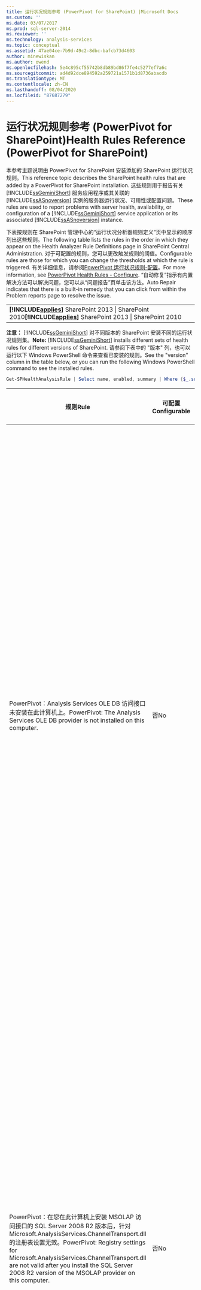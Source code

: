 ```yaml
---
title: 运行状况规则参考 (PowerPivot for SharePoint) |Microsoft Docs
ms.custom: ''
ms.date: 03/07/2017
ms.prod: sql-server-2014
ms.reviewer: ''
ms.technology: analysis-services
ms.topic: conceptual
ms.assetid: 47ae04ce-7b9d-49c2-8dbc-bafcb73d4603
author: minewiskan
ms.author: owend
ms.openlocfilehash: 5e4c895cf55742b8db89bd86f7fe4c5277ef7a6c
ms.sourcegitcommit: ad4d92dce894592a259721a1571b1d8736abacdb
ms.translationtype: MT
ms.contentlocale: zh-CN
ms.lasthandoff: 08/04/2020
ms.locfileid: "87687279"
---
```

# <a name="health-rules-reference-powerpivot-for-sharepoint"></a><span data-ttu-id="3250f-102">运行状况规则参考 (PowerPivot for SharePoint)</span><span class="sxs-lookup"><span data-stu-id="3250f-102">Health Rules Reference (PowerPivot for SharePoint)</span></span>
  <span data-ttu-id="3250f-103">本参考主题说明由 PowerPivot for SharePoint 安装添加的 SharePoint 运行状况规则。</span><span class="sxs-lookup"><span data-stu-id="3250f-103">This reference topic describes the SharePoint health rules that are added by a PowerPivot for SharePoint installation.</span></span> <span data-ttu-id="3250f-104">这些规则用于报告有关 [!INCLUDE[ssGeminiShort](../../includes/ssgeminishort-md.md)] 服务应用程序或其关联的 [!INCLUDE[ssASnoversion](../../includes/ssasnoversion-md.md)] 实例的服务器运行状况、可用性或配置问题。</span><span class="sxs-lookup"><span data-stu-id="3250f-104">These rules are used to report problems with server health, availability, or configuration of a [!INCLUDE[ssGeminiShort](../../includes/ssgeminishort-md.md)] service application or its associated [!INCLUDE[ssASnoversion](../../includes/ssasnoversion-md.md)] instance.</span></span>  
  
 <span data-ttu-id="3250f-105">下表按规则在 SharePoint 管理中心的“运行状况分析器规则定义”页中显示的顺序列出这些规则。</span><span class="sxs-lookup"><span data-stu-id="3250f-105">The following table lists the rules in the order in which they appear on the Health Analyzer Rule Definitions page in SharePoint Central Administration.</span></span> <span data-ttu-id="3250f-106">对于可配置的规则，您可以更改触发规则的阈值。</span><span class="sxs-lookup"><span data-stu-id="3250f-106">Configurable rules are those for which you can change the thresholds at which the rule is triggered.</span></span> <span data-ttu-id="3250f-107">有关详细信息，请参阅[PowerPivot 运行状况规则-配置](configure-power-pivot-health-rules.md)。</span><span class="sxs-lookup"><span data-stu-id="3250f-107">For more information, see [PowerPivot Health Rules - Configure](configure-power-pivot-health-rules.md).</span></span> <span data-ttu-id="3250f-108">“自动修复”指示有内置解决方法可以解决问题，您可以从“问题报告”页单击该方法。</span><span class="sxs-lookup"><span data-stu-id="3250f-108">Auto Repair indicates that there is a built-in remedy that you can click from within the Problem reports page to resolve the issue.</span></span>  
  
||  
|-|  
|<span data-ttu-id="3250f-109">**[!INCLUDE[applies](../../includes/applies-md.md)]** SharePoint 2013 &#124; SharePoint 2010</span><span class="sxs-lookup"><span data-stu-id="3250f-109">**[!INCLUDE[applies](../../includes/applies-md.md)]**  SharePoint 2013 &#124; SharePoint 2010</span></span>|  
  
 <span data-ttu-id="3250f-110">**注意：** [!INCLUDE[ssGeminiShort](../../includes/ssgeminishort-md.md)] 对不同版本的 SharePoint 安装不同的运行状况规则集。</span><span class="sxs-lookup"><span data-stu-id="3250f-110">**Note:** [!INCLUDE[ssGeminiShort](../../includes/ssgeminishort-md.md)] installs different sets of health rules for different versions of SharePoint.</span></span> <span data-ttu-id="3250f-111">请参阅下表中的 "版本" 列，也可以运行以下 Windows PowerShell 命令来查看已安装的规则。</span><span class="sxs-lookup"><span data-stu-id="3250f-111">See the "version" column in the table below, or you can run the following Windows PowerShell command to see the installed rules.</span></span>  
  
```powershell
Get-SPHealthAnalysisRule | Select name, enabled, summary | Where {$_.summary -like "*power*"}  | Format-Table -Property * -AutoSize | Out-Default  
```  
  
|<span data-ttu-id="3250f-112">规则</span><span class="sxs-lookup"><span data-stu-id="3250f-112">Rule</span></span>|<span data-ttu-id="3250f-113">可配置</span><span class="sxs-lookup"><span data-stu-id="3250f-113">Configurable</span></span>|<span data-ttu-id="3250f-114">自动修复</span><span class="sxs-lookup"><span data-stu-id="3250f-114">Auto Repair</span></span>|<span data-ttu-id="3250f-115">版本</span><span class="sxs-lookup"><span data-stu-id="3250f-115">Version</span></span>|<span data-ttu-id="3250f-116">说明</span><span class="sxs-lookup"><span data-stu-id="3250f-116">Description</span></span>|  
|----------|------------------|-----------------|-------------|-----------------|  
|<span data-ttu-id="3250f-117">PowerPivot：Analysis Services OLE DB 访问接口未安装在此计算机上。</span><span class="sxs-lookup"><span data-stu-id="3250f-117">PowerPivot: The Analysis Services OLE DB provider is not installed on this computer.</span></span>|<span data-ttu-id="3250f-118">否</span><span class="sxs-lookup"><span data-stu-id="3250f-118">No</span></span>|<span data-ttu-id="3250f-119">否</span><span class="sxs-lookup"><span data-stu-id="3250f-119">No</span></span>|<span data-ttu-id="3250f-120">SharePoint 2010</span><span class="sxs-lookup"><span data-stu-id="3250f-120">SharePoint 2010</span></span>|<span data-ttu-id="3250f-121">Analysis Services OLE DB 访问接口未安装在服务器上或版本错误。</span><span class="sxs-lookup"><span data-stu-id="3250f-121">The Analysis Services OLE DB provider is either not installed on the server or it is the wrong version.</span></span> <span data-ttu-id="3250f-122">当 SharePoint 场包含不具有 PowerPivot for SharePoint 的应用程序服务器上的 Excel Services 实例时，显示此规则。</span><span class="sxs-lookup"><span data-stu-id="3250f-122">This rule appears when your SharePoint farm includes instances of Excel Services on application servers that do not have PowerPivot for SharePoint.</span></span> <span data-ttu-id="3250f-123">此规则警告未安装 Excel Services 用于连接到 PowerPivot 数据的 Analysis Services OLE DB 访问接口。</span><span class="sxs-lookup"><span data-stu-id="3250f-123">The rule warns you that the Analysis Services OLE DB provider used by Excel Services to connect to PowerPivot data is not installed.</span></span> <span data-ttu-id="3250f-124">要解决此问题，请在不具有 Analysis Services OLE DB 访问接口的每个 Excel Services 服务器上安装 OLE DB 访问接口。</span><span class="sxs-lookup"><span data-stu-id="3250f-124">To resolve this issue, install the OLE DB provider on each Excel Services server that does not have the Analysis Services OLE DB provider.</span></span> <span data-ttu-id="3250f-125">可以从 Microsoft 下载中心下载并安装 Analysis Services OLE DB 访问接口。</span><span class="sxs-lookup"><span data-stu-id="3250f-125">You can download and install the Analysis Services OLE DB provider from the Microsoft Download center.</span></span> <span data-ttu-id="3250f-126">有关详细信息，请参阅 [在 SharePoint 服务器上安装 Analysis Services OLE DB 提供程序](../../sql-server/install/install-the-analysis-services-ole-db-provider-on-sharepoint-servers.md)。</span><span class="sxs-lookup"><span data-stu-id="3250f-126">For more information, see [Install the Analysis Services OLE DB Provider on SharePoint Servers](../../sql-server/install/install-the-analysis-services-ole-db-provider-on-sharepoint-servers.md).</span></span>|  
|<span data-ttu-id="3250f-127">PowerPivot：在您在此计算机上安装 MSOLAP 访问接口的 SQL Server 2008 R2 版本后，针对 Microsoft.AnalysisServices.ChannelTransport.dll 的注册表设置无效。</span><span class="sxs-lookup"><span data-stu-id="3250f-127">PowerPivot: Registry settings for Microsoft.AnalysisServices.ChannelTransport.dll are not valid after you install the SQL Server 2008 R2 version of the MSOLAP provider on this computer.</span></span>|<span data-ttu-id="3250f-128">否</span><span class="sxs-lookup"><span data-stu-id="3250f-128">No</span></span>|<span data-ttu-id="3250f-129">是</span><span class="sxs-lookup"><span data-stu-id="3250f-129">Yes</span></span>|<span data-ttu-id="3250f-130">SharePoint 2010</span><span class="sxs-lookup"><span data-stu-id="3250f-130">SharePoint 2010</span></span>|<span data-ttu-id="3250f-131">这是服务器配置问题。</span><span class="sxs-lookup"><span data-stu-id="3250f-131">This is a server configuration issue.</span></span> <span data-ttu-id="3250f-132">很可能 ChannelTransport.dll 未在全局程序集中注册。</span><span class="sxs-lookup"><span data-stu-id="3250f-132">Most likely, the ChannelTransport.dll is not registered in the global assembly.</span></span> <span data-ttu-id="3250f-133">在安装 PowerPivot for SharePoint 的每个服务器上运行此规则的自动修复以注册 .dll。</span><span class="sxs-lookup"><span data-stu-id="3250f-133">Run the automatic repair for this rule to register the .dll on each server that has an installation of PowerPivot for SharePoint.</span></span> <span data-ttu-id="3250f-134">或者，也可以手动运行 regasm.exe 以注册该文件。</span><span class="sxs-lookup"><span data-stu-id="3250f-134">Alternatively, you can run regasm.exe manually to register the file.</span></span> <span data-ttu-id="3250f-135">如果 SharePoint 计时器服务未作为本地管理员运行，必须进行手动注册。</span><span class="sxs-lookup"><span data-stu-id="3250f-135">If the SharePoint timer service is not running as local administrator, manual registration might be required.</span></span> <span data-ttu-id="3250f-136">更新注册表设置失败将导致 Excel Services 和 PowerPivot 系统服务之间的服务器通信缓慢，并可以导致某些安全配置下的连接失败。</span><span class="sxs-lookup"><span data-stu-id="3250f-136">Failure to update the registry settings results in slow server communication between Excel Services and PowerPivot System Service, and can result in connection failures in certain security configurations.</span></span>|  
|<span data-ttu-id="3250f-137">PowerPivot：PowerPivot 服务应用程序无权完成操作。</span><span class="sxs-lookup"><span data-stu-id="3250f-137">PowerPivot: PowerPivot service application does not have permission to complete operation.</span></span>|<span data-ttu-id="3250f-138">否</span><span class="sxs-lookup"><span data-stu-id="3250f-138">No</span></span>|<span data-ttu-id="3250f-139">否</span><span class="sxs-lookup"><span data-stu-id="3250f-139">No</span></span>|<span data-ttu-id="3250f-140">SharePoint 2010</span><span class="sxs-lookup"><span data-stu-id="3250f-140">SharePoint 2010</span></span>|<span data-ttu-id="3250f-141">此规则检查 PowerPivot 服务应用程序标识是否是 PowerPivot 服务器应用程序数据库的数据库所有者，以及是否具有对本地 SQL Server Analysis Services 实例的管理权限。</span><span class="sxs-lookup"><span data-stu-id="3250f-141">This rule checks whether the PowerPivot service application identity is database owner of the PowerPivot server application database and has administrative permissions on the local SQL Server Analysis Services instance.</span></span> <span data-ttu-id="3250f-142">这些权限在安装和部署过程中自动授予，但如果此步骤未能完成，将发生此运行状况规则。</span><span class="sxs-lookup"><span data-stu-id="3250f-142">These permissions are granted automatically during installation and deployment, but if this step failed to complete, this health rule will occur.</span></span>|  
|<span data-ttu-id="3250f-143">PowerPivot：PowerPivot 服务应用程序标识不应是本地 Administrators 组的成员。</span><span class="sxs-lookup"><span data-stu-id="3250f-143">PowerPivot: The PowerPivot service application identity should not be a member of the local Administrators group.</span></span>|<span data-ttu-id="3250f-144">否</span><span class="sxs-lookup"><span data-stu-id="3250f-144">No</span></span>|<span data-ttu-id="3250f-145">否</span><span class="sxs-lookup"><span data-stu-id="3250f-145">No</span></span>|<span data-ttu-id="3250f-146">SharePoint 2010</span><span class="sxs-lookup"><span data-stu-id="3250f-146">SharePoint 2010</span></span>|<span data-ttu-id="3250f-147">这是提高您的部署的总体安全性的最佳做法。</span><span class="sxs-lookup"><span data-stu-id="3250f-147">This is a best practice that improves the overall security of your deployment.</span></span> <span data-ttu-id="3250f-148">如果您配置了 PowerPivot 服务应用程序在属于本地 Administrator 组的帐户下运行，应将该服务帐户更改为不属于该组的帐户。</span><span class="sxs-lookup"><span data-stu-id="3250f-148">If you configured the PowerPivot service application to run under an account that belongs to the local Administrator group, you should change the service account to one that does not belong to that group.</span></span> <span data-ttu-id="3250f-149">建议对每个服务使用最低特权的专用帐户。</span><span class="sxs-lookup"><span data-stu-id="3250f-149">The recommendation is to use a least-privileged, dedicated account for each service.</span></span> <span data-ttu-id="3250f-150">这样做将提供服务隔离并便于审核登录。</span><span class="sxs-lookup"><span data-stu-id="3250f-150">Doing so provides service isolation and makes it easier to audit logins.</span></span> <span data-ttu-id="3250f-151">有关更改服务帐户的详细信息，请参阅[配置 PowerPivot 服务帐户](configure-power-pivot-service-accounts.md)。</span><span class="sxs-lookup"><span data-stu-id="3250f-151">For more information about changing the service account, see [Configure PowerPivot Service Accounts](configure-power-pivot-service-accounts.md).</span></span>|  
|<span data-ttu-id="3250f-152">PowerPivot：Analysis Services 实例在表格模式下运行，但指定此模式的配置设置已禁用。</span><span class="sxs-lookup"><span data-stu-id="3250f-152">PowerPivot: The Analysis Services instance runs in Tabular mode, but the configuration setting that specifies this mode is turned off.</span></span>|<span data-ttu-id="3250f-153">否</span><span class="sxs-lookup"><span data-stu-id="3250f-153">No</span></span>|<span data-ttu-id="3250f-154">否</span><span class="sxs-lookup"><span data-stu-id="3250f-154">No</span></span>|<span data-ttu-id="3250f-155">SharePoint 2010</span><span class="sxs-lookup"><span data-stu-id="3250f-155">SharePoint 2010</span></span>|<span data-ttu-id="3250f-156">此规则检查 PowerPivot for SharePoint 安装中的 SQL Server Analysis Services 实例是否将 `DeploymentMode` 服务器属性设置为 1。</span><span class="sxs-lookup"><span data-stu-id="3250f-156">This rule checks whether the SQL Server Analysis Services instance in a PowerPivot for SharePoint installation has the `DeploymentMode` server property set to 1.</span></span> <span data-ttu-id="3250f-157">如果将该属性设置为其他值，或如果运行规则检查器的 SharePoint 计时器服务不具有打开文件的权限，此规则将失败。</span><span class="sxs-lookup"><span data-stu-id="3250f-157">If the property is set to another value, or if the SharePoint Timer service that runs the rule checker does not have permission to open the file, this rule will fail.</span></span> <span data-ttu-id="3250f-158">有关部署模式属性的详细信息，请参阅 [确定 Analysis Services 实例的服务器模式](../instances/determine-the-server-mode-of-an-analysis-services-instance.md)。</span><span class="sxs-lookup"><span data-stu-id="3250f-158">For more information about the deployment mode property, see [Determine the Server Mode of an Analysis Services Instance](../instances/determine-the-server-mode-of-an-analysis-services-instance.md).</span></span>|  
|<span data-ttu-id="3250f-159">PowerPivot：PowerPivot 数据刷新计时器作业被禁用。</span><span class="sxs-lookup"><span data-stu-id="3250f-159">PowerPivot: The PowerPivot Data Refresh Timer Job is disabled.</span></span>|<span data-ttu-id="3250f-160">否</span><span class="sxs-lookup"><span data-stu-id="3250f-160">No</span></span>|<span data-ttu-id="3250f-161">否</span><span class="sxs-lookup"><span data-stu-id="3250f-161">No</span></span>|<span data-ttu-id="3250f-162">SharePoint 2013</span><span class="sxs-lookup"><span data-stu-id="3250f-162">SharePoint 2013</span></span><br /><br /> <span data-ttu-id="3250f-163">SharePoint 2010</span><span class="sxs-lookup"><span data-stu-id="3250f-163">SharePoint 2010</span></span>|<span data-ttu-id="3250f-164">检查计时器作业设置以便确认该计时器作业已启用。</span><span class="sxs-lookup"><span data-stu-id="3250f-164">Check the timer job settings to verify the timer job is enabled.</span></span> <span data-ttu-id="3250f-165">如果未使用 PowerPivot 数据刷新功能，可以忽略此规则。</span><span class="sxs-lookup"><span data-stu-id="3250f-165">If you are not using the PowerPivot data refresh feature, you can ignore this rule.</span></span> <span data-ttu-id="3250f-166">有关详细信息，请参阅[通过 SharePoint 2010 进行 PowerPivot 数据刷新](../powerpivot-data-refresh-with-sharepoint-2010.md)。</span><span class="sxs-lookup"><span data-stu-id="3250f-166">For more information, see [PowerPivot Data Refresh with SharePoint 2010](../powerpivot-data-refresh-with-sharepoint-2010.md).</span></span>|  
|<span data-ttu-id="3250f-167">PowerPivot：SQL Server 配置管理器管理的 SQL Server Analysis Services (PowerPivot) 服务帐户信息不同于“管理中心”管理的帐户信息。</span><span class="sxs-lookup"><span data-stu-id="3250f-167">PowerPivot: The SQL Server Analysis Services (PowerPivot) service account information that is managed by the SQL Server Configuration Manager is different from the account information that is managed by Central Administration.</span></span>|<span data-ttu-id="3250f-168">否</span><span class="sxs-lookup"><span data-stu-id="3250f-168">No</span></span>|<span data-ttu-id="3250f-169">否</span><span class="sxs-lookup"><span data-stu-id="3250f-169">No</span></span>|<span data-ttu-id="3250f-170">SharePoint 2010</span><span class="sxs-lookup"><span data-stu-id="3250f-170">SharePoint 2010</span></span>|<span data-ttu-id="3250f-171">此规则检查 SQL Server 配置管理器中的服务帐户信息是否与同一 Analysis Services 实例的管理中心中的托管帐户信息相同。</span><span class="sxs-lookup"><span data-stu-id="3250f-171">This rule checks whether the service account information in SQL Server Configuration Manager is identical to the managed account information in Central Administration for the same Analysis Services instance.</span></span> <span data-ttu-id="3250f-172">如果帐户不同，会将一个条目添加到“问题和解决方法”报告中，以便您可以将 SQL Server 配置管理器中的服务帐户信息改回管理中心中指定的帐户。</span><span class="sxs-lookup"><span data-stu-id="3250f-172">If the accounts are different, an entry is added to the Problem and Resolution report so that you can change the service account information in SQL Server Configuration Manager back to the account specified in Central Administration.</span></span> <span data-ttu-id="3250f-173">不支持使用 SQL Server 配置管理器在 PowerPivot for SharePoint 安装中更改服务帐户用户名或密码。</span><span class="sxs-lookup"><span data-stu-id="3250f-173">SQL Server Configuration Manager is not a supported tool for changing a service account username or password in a PowerPivot for SharePoint installation.</span></span> <span data-ttu-id="3250f-174">使用管理中心将允许使用 SharePoint 中的托管帐户功能。</span><span class="sxs-lookup"><span data-stu-id="3250f-174">Using Central Administration enables the use of the managed accounts feature in SharePoint.</span></span> <span data-ttu-id="3250f-175">更重要的是，如果您的场包含多个 PowerPivot for SharePoint 服务器，具有不一致的服务帐户设置可能破坏具有不正确服务信息的服务器上的处理和查询操作。</span><span class="sxs-lookup"><span data-stu-id="3250f-175">More importantly, if your farm includes multiple PowerPivot for SharePoint servers, having inconsistent service account settings can disrupt processing and query operations on the server that has incorrect service information.</span></span><br /><br /> <span data-ttu-id="3250f-176">在单个服务器上，触发此规则时 PowerPivot 工作簿将暂时运行，但是建议您尽快解决问题。</span><span class="sxs-lookup"><span data-stu-id="3250f-176">On a single server, PowerPivot workbooks will function temporarily when this rule is triggered, but it is advised that you fix the problem as soon as possible.</span></span> <span data-ttu-id="3250f-177">使用管理中心中指定的帐户信息更新数据库和文件系统权限。</span><span class="sxs-lookup"><span data-stu-id="3250f-177">Database and file system permissions are updated using the account information specified in Central Administration.</span></span>|  
|<span data-ttu-id="3250f-178">PowerPivot：部署的场解决方案不是最新的。</span><span class="sxs-lookup"><span data-stu-id="3250f-178">PowerPivot: The deployed farm solution is not up-to-date.</span></span>|<span data-ttu-id="3250f-179">否</span><span class="sxs-lookup"><span data-stu-id="3250f-179">No</span></span>|<span data-ttu-id="3250f-180">是</span><span class="sxs-lookup"><span data-stu-id="3250f-180">Yes</span></span>|<span data-ttu-id="3250f-181">SharePoint 2010</span><span class="sxs-lookup"><span data-stu-id="3250f-181">SharePoint 2010</span></span>|<span data-ttu-id="3250f-182">PowerPivot for SharePoint 安装使用场级解决方案和 Web 应用程序级解决方案来安装其功能。</span><span class="sxs-lookup"><span data-stu-id="3250f-182">A PowerPivot for SharePoint installation uses a farm level solution and a web application level solution to install its features.</span></span> <span data-ttu-id="3250f-183">此规则指示场解决方案当前不与版本、服务器或 Web 解决方案相关。</span><span class="sxs-lookup"><span data-stu-id="3250f-183">This rule indicates that the farm solution is not current relative to the version or the server or possibly the web solution.</span></span> <span data-ttu-id="3250f-184">很可能这是服务器部署问题。</span><span class="sxs-lookup"><span data-stu-id="3250f-184">Most likely, this is server deployment problem.</span></span> <span data-ttu-id="3250f-185">要解决此问题，请考虑运行 SQL Server 安装程序来修复场中的某个 PowerPivot for SharePoint 安装。</span><span class="sxs-lookup"><span data-stu-id="3250f-185">To remedy this problem, consider running SQL Server Setup to repair one of the PowerPivot for SharePoint installations in your farm.</span></span> <span data-ttu-id="3250f-186">有关 PowerPivot for SharePoint 安装中的解决方案的详细信息，请参阅[将 PowerPivot 解决方案部署到 SharePoint](deploy-power-pivot-solutions-to-sharepoint.md)。</span><span class="sxs-lookup"><span data-stu-id="3250f-186">For more information about solutions in a PowerPivot for SharePoint installation, see [Deploy PowerPivot Solutions to SharePoint](deploy-power-pivot-solutions-to-sharepoint.md).</span></span>|  
|<span data-ttu-id="3250f-187">PowerPivot：CPU 整体使用率过高。</span><span class="sxs-lookup"><span data-stu-id="3250f-187">PowerPivot: Overall CPU usage is too high.</span></span>|<span data-ttu-id="3250f-188">是</span><span class="sxs-lookup"><span data-stu-id="3250f-188">Yes</span></span>|<span data-ttu-id="3250f-189">否</span><span class="sxs-lookup"><span data-stu-id="3250f-189">No</span></span>|<span data-ttu-id="3250f-190">SharePoint 2010</span><span class="sxs-lookup"><span data-stu-id="3250f-190">SharePoint 2010</span></span>|<span data-ttu-id="3250f-191">此规则报告系统级别的 CPU 使用情况。</span><span class="sxs-lookup"><span data-stu-id="3250f-191">This rule reports on CPU consumption at the system level.</span></span> <span data-ttu-id="3250f-192">监视总体 CPU 使用情况是因为 PowerPivot 系统服务会将其用作服务器运行状况的度量，以便在服务器场中的多个 PowerPivot for SharePoint 服务器之间进行基于运行状况的负载平衡。</span><span class="sxs-lookup"><span data-stu-id="3250f-192">Overall CPU usage is monitored because the PowerPivot System Service uses it as a measure of server health, for health-based load balancing among multiple PowerPivot for SharePoint servers in a farm.</span></span> <span data-ttu-id="3250f-193">考虑向场中添加另一个应用程序服务器，并将 CPU 密集型应用程序移到该服务器。</span><span class="sxs-lookup"><span data-stu-id="3250f-193">Consider adding another application server to the farm, and moving CPU intensive applications to that server.</span></span>|  
|<span data-ttu-id="3250f-194">PowerPivot：Analysis Services 没有足够的 CPU 资源来执行请求的操作。</span><span class="sxs-lookup"><span data-stu-id="3250f-194">PowerPivot: Analysis Services does not have sufficient CPU resources to perform requested operations.</span></span>|<span data-ttu-id="3250f-195">是</span><span class="sxs-lookup"><span data-stu-id="3250f-195">Yes</span></span>|<span data-ttu-id="3250f-196">否</span><span class="sxs-lookup"><span data-stu-id="3250f-196">No</span></span>|<span data-ttu-id="3250f-197">SharePoint 2010</span><span class="sxs-lookup"><span data-stu-id="3250f-197">SharePoint 2010</span></span>|<span data-ttu-id="3250f-198">可用于 Analysis Services 进程 (msmdsrv.exe) 的 CPU 资源对于此服务器上的活动级别不足。</span><span class="sxs-lookup"><span data-stu-id="3250f-198">The amount of CPU resources available to the Analysis Services process (msmdsrv.exe) is not sufficient for the level of activity on this server.</span></span> <span data-ttu-id="3250f-199">考虑向场中添加另一个 PowerPivot for SharePoint 服务器。</span><span class="sxs-lookup"><span data-stu-id="3250f-199">Consider adding another PowerPivot for SharePoint server to the farm.</span></span> <span data-ttu-id="3250f-200">有关详细信息，请参阅[部署清单：通过将 PowerPivot 服务器添加到 SharePoint 2010 场进行扩展](../../sql-server/install/deployment-checklist-scale-out-adding-powerpivot-servers-sharepoint-2010-farm.md)。</span><span class="sxs-lookup"><span data-stu-id="3250f-200">For more information, see [Deployment Checklist: Scale-out by adding PowerPivot Servers to a SharePoint 2010 farm](../../sql-server/install/deployment-checklist-scale-out-adding-powerpivot-servers-sharepoint-2010-farm.md).</span></span>|  
|<span data-ttu-id="3250f-201">PowerPivot：Analysis Services 没有足够的内存来执行请求的操作。</span><span class="sxs-lookup"><span data-stu-id="3250f-201">PowerPivot: Analysis Services does not have sufficient memory to perform requested operations.</span></span>|<span data-ttu-id="3250f-202">否</span><span class="sxs-lookup"><span data-stu-id="3250f-202">No</span></span>|<span data-ttu-id="3250f-203">否</span><span class="sxs-lookup"><span data-stu-id="3250f-203">No</span></span>|<span data-ttu-id="3250f-204">SharePoint 2010</span><span class="sxs-lookup"><span data-stu-id="3250f-204">SharePoint 2010</span></span>|<span data-ttu-id="3250f-205">Analysis Services 仅剩下 5% 的可用内存时触发此规则。</span><span class="sxs-lookup"><span data-stu-id="3250f-205">This rule is triggered when there is only 5% available memory left to Analysis Services.</span></span> <span data-ttu-id="3250f-206">在 SharePoint 应用程序服务器上，SQL Server Analysis Services 实例应该始终保留总是不会使用的少量内存。</span><span class="sxs-lookup"><span data-stu-id="3250f-206">On a SharePoint application server, a SQL Server Analysis Services instance should always have a small amount of memory in reserve that is always unused.</span></span> <span data-ttu-id="3250f-207">因为对于其主要操作而言服务器是受到内存限制的，所以，令服务器在运行时永远不会达到其上限可使服务器保持最佳运行状态。</span><span class="sxs-lookup"><span data-stu-id="3250f-207">Because the server is memory-bound for the majority of its operations, the server runs best if it does not run all the way to the upper limit.</span></span><br /><br /> <span data-ttu-id="3250f-208">默认情况下，在可用内存降到 5% 时出现内存不足警告。</span><span class="sxs-lookup"><span data-stu-id="3250f-208">By default, insufficient memory warnings occur when available memory is down to 5%.</span></span> <span data-ttu-id="3250f-209">您可以通过在 Analysis Services 实例上调整设置，将此值增大或减小。</span><span class="sxs-lookup"><span data-stu-id="3250f-209">You can change this value to be higher or lower by adjusting settings on the Analysis Services instance.</span></span> <span data-ttu-id="3250f-210">有关详细信息，请参阅[PowerPivot 运行状况规则-配置](configure-power-pivot-health-rules.md)。</span><span class="sxs-lookup"><span data-stu-id="3250f-210">For more information, see [PowerPivot Health Rules - Configure](configure-power-pivot-health-rules.md).</span></span><br /><br /> <span data-ttu-id="3250f-211">该 5% 的未使用内存是按占分配给 Analysis Services 的内存的百分比计算的。</span><span class="sxs-lookup"><span data-stu-id="3250f-211">The 5% of unused memory is calculated as a percentage of memory allocated to Analysis Services.</span></span> <span data-ttu-id="3250f-212">例如，如果您具有 200 GB 的总内存，并且 Analysis Services 被分配了总内存的 80%（也就是 160 GB），则 5% 的未使用内存为 160 GB 的 5%（也就是 8 GB）。</span><span class="sxs-lookup"><span data-stu-id="3250f-212">For example, if you have 200 GB of total memory, and Analysis Services is allocated 80% of that (or 160 GB), then the 5% of unused memory is 5% of 160 GB (or 8 GB).</span></span>|  
|<span data-ttu-id="3250f-213">PowerPivot：连接数目较高指示应部署更多的服务器以便处理当前负载。</span><span class="sxs-lookup"><span data-stu-id="3250f-213">PowerPivot: The high number of connections indicates that more servers should be deployed to handle the current load.</span></span>|<span data-ttu-id="3250f-214">是</span><span class="sxs-lookup"><span data-stu-id="3250f-214">Yes</span></span>|<span data-ttu-id="3250f-215">否</span><span class="sxs-lookup"><span data-stu-id="3250f-215">No</span></span>|<span data-ttu-id="3250f-216">SharePoint 2010</span><span class="sxs-lookup"><span data-stu-id="3250f-216">SharePoint 2010</span></span>|<span data-ttu-id="3250f-217">默认情况下，当非重复用户连接超过 100 时触发此运行状况规则。</span><span class="sxs-lookup"><span data-stu-id="3250f-217">By default, this health rule is triggered when the number of distinct user connections exceeds 100.</span></span> <span data-ttu-id="3250f-218">此默认值是任意的（它不基于您服务器的硬件规范或用户活动），因此，您可以根据您环境中的服务器容量和用户活动来增大或减小该值。</span><span class="sxs-lookup"><span data-stu-id="3250f-218">This default value is arbitrary (it is not based on the hardware specifications of your server or on user activity) so you might raise or lower the value depending on the server capacity and user activity in your environment.</span></span> <span data-ttu-id="3250f-219">有关详细信息，请参阅[PowerPivot 运行状况规则-配置](configure-power-pivot-health-rules.md)。</span><span class="sxs-lookup"><span data-stu-id="3250f-219">For more information, see [PowerPivot Health Rules - Configure](configure-power-pivot-health-rules.md).</span></span>|  
|<span data-ttu-id="3250f-220">PowerPivot：加载事件与连接之比过高。</span><span class="sxs-lookup"><span data-stu-id="3250f-220">PowerPivot: The ratio of load events to connections is too high.</span></span>|<span data-ttu-id="3250f-221">是</span><span class="sxs-lookup"><span data-stu-id="3250f-221">Yes</span></span>|<span data-ttu-id="3250f-222">否</span><span class="sxs-lookup"><span data-stu-id="3250f-222">No</span></span>|<span data-ttu-id="3250f-223">SharePoint 2013</span><span class="sxs-lookup"><span data-stu-id="3250f-223">SharePoint 2013</span></span><br /><br /> <span data-ttu-id="3250f-224">SharePoint 2010</span><span class="sxs-lookup"><span data-stu-id="3250f-224">SharePoint 2010</span></span>|<span data-ttu-id="3250f-225">默认情况下，当在整个数据收集期内（默认为 4 小时）负载事件与连接事件的百分比超过 50% 时触发此运行状况规则。</span><span class="sxs-lookup"><span data-stu-id="3250f-225">By default, this health rule is triggered when the percentage of load events to connection events exceeds 50% over the entire data collection period (by default, 4 hours).</span></span> <span data-ttu-id="3250f-226">此比例高表示到唯一工作簿的连接数目很大或缓存减少设置不当（工作簿快速卸载并从系统中删除，同时对该数据的请求仍有效）。</span><span class="sxs-lookup"><span data-stu-id="3250f-226">A ratio this high indicates a very high number of connections to unique workbooks, or cache reduction settings that are too aggressive (where workbooks are quickly unloaded and removed from the system, while requests for that data are still active).</span></span> <span data-ttu-id="3250f-227">为了避免计入假正结果，在计算此比例前在 4 小时内至少必须有 20 个连接。</span><span class="sxs-lookup"><span data-stu-id="3250f-227">To avoid counting false positives, there must be at least 20 connections per 4 hour period before the ratio can be calculated.</span></span> <span data-ttu-id="3250f-228">可以基于不同比例设置此运行状况规则。</span><span class="sxs-lookup"><span data-stu-id="3250f-228">You can base this health rule on a different ratio.</span></span> <span data-ttu-id="3250f-229">有关详细信息，请参阅[PowerPivot 运行状况规则-配置](configure-power-pivot-health-rules.md)。</span><span class="sxs-lookup"><span data-stu-id="3250f-229">For more information, see [PowerPivot Health Rules - Configure](configure-power-pivot-health-rules.md).</span></span> <span data-ttu-id="3250f-230">有关配置缓存的详细信息，请参阅[&#40;PowerPivot for SharePoint 配置磁盘空间使用情况&#41;](configure-disk-space-usage-power-pivot-for-sharepoint.md)。</span><span class="sxs-lookup"><span data-stu-id="3250f-230">For more information about configuring the cache, see [Configure Disk Space Usage &#40;PowerPivot for SharePoint&#41;](configure-disk-space-usage-power-pivot-for-sharepoint.md).</span></span>|  
|<span data-ttu-id="3250f-231">PowerPivot：在日志目录中找到了一个或多个小型转储文件，这表明程序崩溃。</span><span class="sxs-lookup"><span data-stu-id="3250f-231">PowerPivot: One or more minidump files were found in the Logs directory, indicating a program crash.</span></span>|<span data-ttu-id="3250f-232">否</span><span class="sxs-lookup"><span data-stu-id="3250f-232">No</span></span>|<span data-ttu-id="3250f-233">否</span><span class="sxs-lookup"><span data-stu-id="3250f-233">No</span></span>|<span data-ttu-id="3250f-234">SharePoint 2013</span><span class="sxs-lookup"><span data-stu-id="3250f-234">SharePoint 2013</span></span><br /><br /> <span data-ttu-id="3250f-235">SharePoint 2010</span><span class="sxs-lookup"><span data-stu-id="3250f-235">SharePoint 2010</span></span>|<span data-ttu-id="3250f-236">在程序崩溃期间生成小型转储文件，以捕获有关在崩溃前那一刻 PowerPivot 服务应用程序状态的信息。</span><span class="sxs-lookup"><span data-stu-id="3250f-236">Minidump files are generated during a program crash to capture information about PowerPivot service application state just prior to the crash.</span></span> <span data-ttu-id="3250f-237">此信息可以发送给 Microsoft 用于故障排除。</span><span class="sxs-lookup"><span data-stu-id="3250f-237">This information can be sent to Microsoft and used for troubleshooting.</span></span> <span data-ttu-id="3250f-238">在服务器上检测到 .dmp 文件时触发此规则。</span><span class="sxs-lookup"><span data-stu-id="3250f-238">This rule is triggered when .dmp files are detected on the server.</span></span> <span data-ttu-id="3250f-239">此规则提供到该文件的链接，该文件位于 PowerPivot for SharePoint 实例的 \OLAP\Log 文件夹中。</span><span class="sxs-lookup"><span data-stu-id="3250f-239">The rule provides a link to the file, which can be found in the \OLAP\Log folder of the PowerPivot for SharePoint instance.</span></span> <span data-ttu-id="3250f-240">请注意不能使用文本编辑器查看该文件的内容。</span><span class="sxs-lookup"><span data-stu-id="3250f-240">Note that you cannot use a text editor to view the contents of the file.</span></span> <span data-ttu-id="3250f-241">查看小型转储文件需要下载并安装单独的调试工具。</span><span class="sxs-lookup"><span data-stu-id="3250f-241">Viewing a minidump file requires that you download and install a separate debugging tool.</span></span> <span data-ttu-id="3250f-242">有关详细信息，请参阅 [Debugging Tools for Windows](/windows-hardware/drivers/debugger/)（Windows 调试工具）。</span><span class="sxs-lookup"><span data-stu-id="3250f-242">For more information, see [Debugging Tools for Windows](/windows-hardware/drivers/debugger/).</span></span>|  
|<span data-ttu-id="3250f-243">PowerPivot：在缓存 PowerPivot 数据的驱动器上，磁盘空间不足。</span><span class="sxs-lookup"><span data-stu-id="3250f-243">PowerPivot: Disk space is running low on the drive where PowerPivot data is cached.</span></span>|<span data-ttu-id="3250f-244">是</span><span class="sxs-lookup"><span data-stu-id="3250f-244">Yes</span></span>|<span data-ttu-id="3250f-245">否</span><span class="sxs-lookup"><span data-stu-id="3250f-245">No</span></span>|<span data-ttu-id="3250f-246">SharePoint 2010</span><span class="sxs-lookup"><span data-stu-id="3250f-246">SharePoint 2010</span></span>|<span data-ttu-id="3250f-247">默认情况下，在备份文件夹所在的磁盘驱动器上，如果磁盘空间低于 5%，将触发此运行状况规则。</span><span class="sxs-lookup"><span data-stu-id="3250f-247">By default, this health rule is triggered when disk space is less than 5% on the disk drive where the backup folder is located.</span></span> <span data-ttu-id="3250f-248">有关设置此百分比的详细信息，请参阅[PowerPivot 运行状况规则-配置](configure-power-pivot-health-rules.md)。</span><span class="sxs-lookup"><span data-stu-id="3250f-248">For more information about setting this percentage, see [PowerPivot Health Rules - Configure](configure-power-pivot-health-rules.md).</span></span> <span data-ttu-id="3250f-249">有关磁盘使用情况的详细信息，请参阅[&#40;PowerPivot for SharePoint 配置磁盘空间使用情况&#41;](configure-disk-space-usage-power-pivot-for-sharepoint.md)。</span><span class="sxs-lookup"><span data-stu-id="3250f-249">For more information about disk usage, see [Configure Disk Space Usage &#40;PowerPivot for SharePoint&#41;](configure-disk-space-usage-power-pivot-for-sharepoint.md).</span></span>|  
|<span data-ttu-id="3250f-250">PowerPivot：使用情况数据未按照预期频率进行更新。</span><span class="sxs-lookup"><span data-stu-id="3250f-250">PowerPivot: Usage data is not getting updated at the expected frequency.</span></span>|<span data-ttu-id="3250f-251">是</span><span class="sxs-lookup"><span data-stu-id="3250f-251">Yes</span></span>|<span data-ttu-id="3250f-252">否</span><span class="sxs-lookup"><span data-stu-id="3250f-252">No</span></span>|<span data-ttu-id="3250f-253">SharePoint 2013</span><span class="sxs-lookup"><span data-stu-id="3250f-253">SharePoint 2013</span></span><br /><br /> <span data-ttu-id="3250f-254">SharePoint 2010</span><span class="sxs-lookup"><span data-stu-id="3250f-254">SharePoint 2010</span></span>|<span data-ttu-id="3250f-255">PowerPivot for SharePoint 使用内置的使用情况数据收集系统来收集与连接、数据刷新和查询响应次数有关的度量。</span><span class="sxs-lookup"><span data-stu-id="3250f-255">PowerPivot for SharePoint uses the built-in usage data collection system to gather metrics about connections, data refresh, and query response times.</span></span> <span data-ttu-id="3250f-256">它在 PowerPivot 服务应用程序数据库中存储此使用情况数据，而这又更新了向 PowerPivot 管理面板中的报表提供数据的 PowerPivot 工作簿 (PowerPivot Management Data.xlsx)。</span><span class="sxs-lookup"><span data-stu-id="3250f-256">It stores this usage data in the PowerPivot service application database, which in turn updates a PowerPivot workbook (PowerPivot Management Data.xlsx) that provides data to reports in the PowerPivot Management Dashboard.</span></span> <span data-ttu-id="3250f-257">此规则指示使用情况数据未以足够频率向 PowerPivot Management Data.xlsx 文件移动。</span><span class="sxs-lookup"><span data-stu-id="3250f-257">This rule indicates that usage data is not getting moved to the PowerPivot Management Data.xlsx file with sufficient frequency.</span></span> <span data-ttu-id="3250f-258">此规则使用 .xlsx 文件上的时间戳作为文件更新的证据。</span><span class="sxs-lookup"><span data-stu-id="3250f-258">The rule uses the timestamp on the .xlsx file as proof that the file is updated.</span></span> <span data-ttu-id="3250f-259">如果使用情况数据收集系统中存在影响数据准确性的其他问题，此规则无法检测到。</span><span class="sxs-lookup"><span data-stu-id="3250f-259">If there are other problems in the usage data collection system that undermines the accuracy of the data, this rule will not detect it.</span></span> <span data-ttu-id="3250f-260">要消除此错误，请检查计时器作业以便确认它们正在运行。</span><span class="sxs-lookup"><span data-stu-id="3250f-260">To troubleshoot this error, check the timer jobs to verify they are running.</span></span> <span data-ttu-id="3250f-261">有关使用情况数据收集的详细信息，请参阅[为 &#40;PowerPivot for SharePoint 配置使用情况数据收集](configure-usage-data-collection-for-power-pivot-for-sharepoint.md)。</span><span class="sxs-lookup"><span data-stu-id="3250f-261">For more information about usage data collection, see [Configure Usage Data Collection for &#40;PowerPivot for SharePoint](configure-usage-data-collection-for-power-pivot-for-sharepoint.md).</span></span>|  
|<span data-ttu-id="3250f-262">PowerPivot：中间层进程帐户对所有关联的 Spwebapplications 都应具有 "完全读取" 权限。</span><span class="sxs-lookup"><span data-stu-id="3250f-262">PowerPivot: Midtier process account should have 'Full Read' permission on all associated SPWebApplications.</span></span>|<span data-ttu-id="3250f-263">否</span><span class="sxs-lookup"><span data-stu-id="3250f-263">No</span></span>|<span data-ttu-id="3250f-264">是</span><span class="sxs-lookup"><span data-stu-id="3250f-264">Yes</span></span>|<span data-ttu-id="3250f-265">SharePoint 2013</span><span class="sxs-lookup"><span data-stu-id="3250f-265">SharePoint 2013</span></span><br /><br /> <span data-ttu-id="3250f-266">SharePoint 2010</span><span class="sxs-lookup"><span data-stu-id="3250f-266">SharePoint 2010</span></span>|<span data-ttu-id="3250f-267">PowerPivot 服务应用程序标识必须具有 "**完全读取**" 权限，才能代表对文档具有 "仅查看" 权限的用户访问 SharePoint 内容数据库。</span><span class="sxs-lookup"><span data-stu-id="3250f-267">The PowerPivot service application identity must have **Full Read** permissions in order to access the SharePoint content databases on behalf of users who have View Only permissions on a document.</span></span> <span data-ttu-id="3250f-268">若要确定哪个帐户用作 PowerPivot 服务应用程序标识，请打开管理中心中的 "**配置服务帐户**" 页。</span><span class="sxs-lookup"><span data-stu-id="3250f-268">To determine which account is used as the PowerPivot service application identity, open the **Configure service accounts** page in Central Administration.</span></span> <span data-ttu-id="3250f-269">很可能该服务应用程序在 **“SharePoint Web 服务系统”** 服务应用程序池或专用应用程序池中运行。</span><span class="sxs-lookup"><span data-stu-id="3250f-269">Most likely, the service application runs in either the **SharePoint Web Services System** service application pool or in a dedicated application pool.</span></span> <span data-ttu-id="3250f-270">虽然此规则提供了 "自动修复" 选项，但如果您通过执行以下操作来手动授予这些权限，您将获得更好的结果：</span><span class="sxs-lookup"><span data-stu-id="3250f-270">Although this rule provides a Repair Automatically option, you will get better results if you grant the permissions manually by doing the following:</span></span><br /><br /> <span data-ttu-id="3250f-271">1) 在管理中心中，单击“管理 Web 应用程序”。\*\*\*\*</span><span class="sxs-lookup"><span data-stu-id="3250f-271">1) In Central Administration, click **Manage web applications**.</span></span><br /><br /> <span data-ttu-id="3250f-272">2) 选择一个网站，然后单击“用户策略”。\*\*\*\*</span><span class="sxs-lookup"><span data-stu-id="3250f-272">2) Select a web site, and then click **User Policy**.</span></span><br /><br /> <span data-ttu-id="3250f-273">3) 单击“添加用户”。\*\*\*\*</span><span class="sxs-lookup"><span data-stu-id="3250f-273">3) Click **Add Users**.</span></span><br /><br /> <span data-ttu-id="3250f-274">4) 选择“(所有区域)”，然后单击“下一步”。\*\*\*\*</span><span class="sxs-lookup"><span data-stu-id="3250f-274">4) Select (All zones) and click **Next**.</span></span><br /><br /> <span data-ttu-id="3250f-275">5) 用户中，输入 PowerPivot 服务应用程序标识，然后单击 "**完全读取**" 复选框。</span><span class="sxs-lookup"><span data-stu-id="3250f-275">5) In Users, enter the PowerPivot service application identity, and then click the **Full Read** checkbox.</span></span> <span data-ttu-id="3250f-276">单击“完成”。</span><span class="sxs-lookup"><span data-stu-id="3250f-276">Click **Finish**.</span></span><br /><br /> <span data-ttu-id="3250f-277">6) 确认修复。</span><span class="sxs-lookup"><span data-stu-id="3250f-277">6) Verify the repair.</span></span> <span data-ttu-id="3250f-278">在“监视”中，单击 **“审核规则定义”**。</span><span class="sxs-lookup"><span data-stu-id="3250f-278">In Monitoring, click **Review rule definitions**.</span></span> <span data-ttu-id="3250f-279">找到 PowerPivot 规则，然后将其打开。</span><span class="sxs-lookup"><span data-stu-id="3250f-279">Find and then open the PowerPivot rule.</span></span> <span data-ttu-id="3250f-280">单击 "**立即运行**"。</span><span class="sxs-lookup"><span data-stu-id="3250f-280">Click **Run Now**.</span></span> <span data-ttu-id="3250f-281">返回到 **“查看问题和解决方法”** ，确认该规则不会再出现。</span><span class="sxs-lookup"><span data-stu-id="3250f-281">Go back to **Review problems and solutions** to verify the rule no longer appears.</span></span>|  
|<span data-ttu-id="3250f-282">PowerPivot：已禁用辅助登录服务 (seclogon)</span><span class="sxs-lookup"><span data-stu-id="3250f-282">PowerPivot: Secondary Logon service (seclogon) is disabled</span></span>|<span data-ttu-id="3250f-283">否</span><span class="sxs-lookup"><span data-stu-id="3250f-283">No</span></span>|<span data-ttu-id="3250f-284">否</span><span class="sxs-lookup"><span data-stu-id="3250f-284">No</span></span>|<span data-ttu-id="3250f-285">SharePoint 2013</span><span class="sxs-lookup"><span data-stu-id="3250f-285">SharePoint 2013</span></span><br /><br /> <span data-ttu-id="3250f-286">SharePoint 2010</span><span class="sxs-lookup"><span data-stu-id="3250f-286">SharePoint 2010</span></span>|<span data-ttu-id="3250f-287">辅助登录服务用于在 PowerPivot 库中生成 PowerPivot 工作簿的缩略图。</span><span class="sxs-lookup"><span data-stu-id="3250f-287">The Secondary Logon service is used to generate thumbnail images of PowerPivot workbooks in the PowerPivot Gallery.</span></span> <span data-ttu-id="3250f-288">默认情况下，辅助登录服务设置为手动启动。</span><span class="sxs-lookup"><span data-stu-id="3250f-288">By default, the Secondary Logon service is set to manual startup.</span></span> <span data-ttu-id="3250f-289">如果禁用该服务，则缩略图的生成将失败。</span><span class="sxs-lookup"><span data-stu-id="3250f-289">If the service is disabled, thumbnail generation will fail.</span></span> <span data-ttu-id="3250f-290">此外，ULS 日志将包含以下错误： "错误1058可以作为根本原因，Windows 服务" 辅助登录 "处于禁用状态。</span><span class="sxs-lookup"><span data-stu-id="3250f-290">Additionally, the ULS logs will contain the following error: "The error 1058 can have as a root cause the fact the Windows service "Secondary Logon" is disabled."</span></span><br /><br /> <span data-ttu-id="3250f-291">若要查看服务配置，请使用服务控制台应用程序查找辅助登录并且将其 **“启动类型”** 更改为 **“手动”**。</span><span class="sxs-lookup"><span data-stu-id="3250f-291">To check service configuration, use the Services console application to find Secondary Logon and change its **Startup Type** to **Manual**.</span></span> <span data-ttu-id="3250f-292">如果您不能启用该服务，则您的组织可能具有禁用该服务的组策略。</span><span class="sxs-lookup"><span data-stu-id="3250f-292">If you cannot enable the service, your organization might have a group policy that disables it.</span></span> <span data-ttu-id="3250f-293">请向您的管理员核实以便确认是否属于这一情况。</span><span class="sxs-lookup"><span data-stu-id="3250f-293">Check with an administrator to determine whether this is the case.</span></span><br /><br /> <span data-ttu-id="3250f-294">在启用该服务后，缩略图或快照图像将会随着时间的推移而刷新。</span><span class="sxs-lookup"><span data-stu-id="3250f-294">After you enable the service, thumbnail or snapshot images will refresh over time.</span></span> <span data-ttu-id="3250f-295">或者，您可以通过重新启动该服务，并且在打开后再重新保存特定报表的属性页，强制进行刷新。</span><span class="sxs-lookup"><span data-stu-id="3250f-295">Optionally, you can force a refresh by restarting the service and opening and then resaving the property pages of a specific report.</span></span> <span data-ttu-id="3250f-296">有关详细信息，请参阅[如何使用 PowerPivot 库](https://go.microsoft.com/fwlink/?LinkId=246462)。</span><span class="sxs-lookup"><span data-stu-id="3250f-296">For more information, see [How to Use PowerPivot Gallery](https://go.microsoft.com/fwlink/?LinkId=246462).</span></span>|  
|<span data-ttu-id="3250f-297">PowerPivot：ADOMD.NET 未安装在配置为进行集中管理的独立 WFE 上</span><span class="sxs-lookup"><span data-stu-id="3250f-297">PowerPivot: ADOMD.NET is not installed on a standalone WFE that is configured for central admin</span></span>|<span data-ttu-id="3250f-298">否</span><span class="sxs-lookup"><span data-stu-id="3250f-298">No</span></span>|<span data-ttu-id="3250f-299">否</span><span class="sxs-lookup"><span data-stu-id="3250f-299">No</span></span>|<span data-ttu-id="3250f-300">SharePoint 2013</span><span class="sxs-lookup"><span data-stu-id="3250f-300">SharePoint 2013</span></span><br /><br /> <span data-ttu-id="3250f-301">SharePoint 2010</span><span class="sxs-lookup"><span data-stu-id="3250f-301">SharePoint 2010</span></span>|<span data-ttu-id="3250f-302">ADOMD.NET 是支持与 Analysis Services 数据库连接的 Analysis Services 客户端库。</span><span class="sxs-lookup"><span data-stu-id="3250f-302">ADOMD.NET is an Analysis Services client library that supports connections to an Analysis Services database.</span></span> <span data-ttu-id="3250f-303">在 PowerPivot for SharePoint 的部署中，ADOMD.NET 在管理中心的 PowerPivot 管理面板中提供对内置报表的访问。</span><span class="sxs-lookup"><span data-stu-id="3250f-303">In a deployment of PowerPivot for SharePoint, ADOMD.NET provides access to the built-in reports in the PowerPivot management dashboard in Central Administration.</span></span> <span data-ttu-id="3250f-304">内置报表实际上是包含嵌入的 Analysis Services 数据的 PowerPivot 工作簿。</span><span class="sxs-lookup"><span data-stu-id="3250f-304">Built-in reports are actually PowerPivot workbooks that contain embedded Analysis Services data.</span></span> <span data-ttu-id="3250f-305">该管理面板使用 ADOMD.NET 将连接请求发送到加载工作簿所含数据的服务器。</span><span class="sxs-lookup"><span data-stu-id="3250f-305">The management dashboard uses ADOMD.NET to send a connection request to the server that loads data contained in the workbook.</span></span><br /><br /> <span data-ttu-id="3250f-306">在包含运行于独立 Web 前端服务器上的管理中心的拓扑结构上，如果您要在管理面板中查看这些报表，则必须手动安装 ADOMD.NET。</span><span class="sxs-lookup"><span data-stu-id="3250f-306">On topologies that include Central Administration running on a standalone web front end server, you must install ADOMD.NET manually if you want to view these reports in the management dashboard.</span></span> <span data-ttu-id="3250f-307">有关详细信息，请参阅 [在运行管理中心的 Web 前端服务器上安装 ADOMD.NET](../../sql-server/install/install-adomd-net-on-web-front-end-servers-running-central-administration.md)。</span><span class="sxs-lookup"><span data-stu-id="3250f-307">For more information, see [Install ADOMD.NET on Web Front-End Servers Running Central Administration](../../sql-server/install/install-adomd-net-on-web-front-end-servers-running-central-administration.md).</span></span>|  
